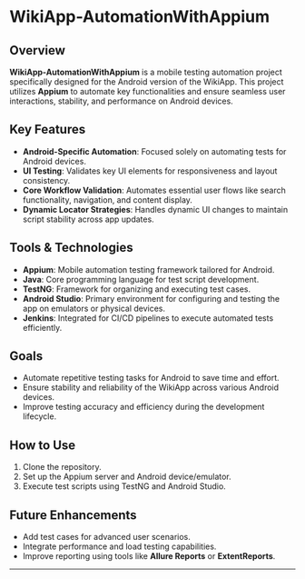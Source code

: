 # WikiApp-AutomationWithAppium  

## Overview  
**WikiApp-AutomationWithAppium** is a mobile testing automation project specifically designed for the Android version of the WikiApp. This project utilizes **Appium** to automate key functionalities and ensure seamless user interactions, stability, and performance on Android devices.  

## Key Features  
- **Android-Specific Automation**: Focused solely on automating tests for Android devices.  
- **UI Testing**: Validates key UI elements for responsiveness and layout consistency.  
- **Core Workflow Validation**: Automates essential user flows like search functionality, navigation, and content display.  
- **Dynamic Locator Strategies**: Handles dynamic UI changes to maintain script stability across app updates.  

## Tools & Technologies  
- **Appium**: Mobile automation testing framework tailored for Android.  
- **Java**: Core programming language for test script development.  
- **TestNG**: Framework for organizing and executing test cases.  
- **Android Studio**: Primary environment for configuring and testing the app on emulators or physical devices.  
- **Jenkins**: Integrated for CI/CD pipelines to execute automated tests efficiently.  

## Goals  
- Automate repetitive testing tasks for Android to save time and effort.  
- Ensure stability and reliability of the WikiApp across various Android devices.  
- Improve testing accuracy and efficiency during the development lifecycle.  

## How to Use  
1. Clone the repository.  
2. Set up the Appium server and Android device/emulator.  
3. Execute test scripts using TestNG and Android Studio.  

## Future Enhancements  
- Add test cases for advanced user scenarios.  
- Integrate performance and load testing capabilities.  
- Improve reporting using tools like **Allure Reports** or **ExtentReports**.  

---  
